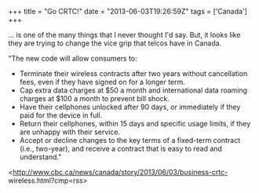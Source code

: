 +++
title = "Go CRTC!"
date = "2013-06-03T19:26:59Z"
tags = ['Canada']
+++

... is one of the many things that I never thought I'd say. But, it looks
like they are trying to change the vice grip that telcos have in Canada.

"The new code will allow consumers to:

  * Terminate their wireless contracts after two years without cancellation fees, even if they have signed on for a longer term.
  * Cap extra data charges at $50 a month and international data roaming charges at $100 a month to prevent bill shock.
  * Have their cellphones unlocked after 90 days, or immediately if they paid for the device in full.
  * Return their cellphones, within 15 days and specific usage limits, if they are unhappy with their service.
  * Accept or decline changes to the key terms of a fixed-term contract (i.e., two-year), and receive a contract that is easy to read and understand."

<http://www.cbc.ca/news/canada/story/2013/06/03/business-crtc-
wireless.html?cmp=rss>  

